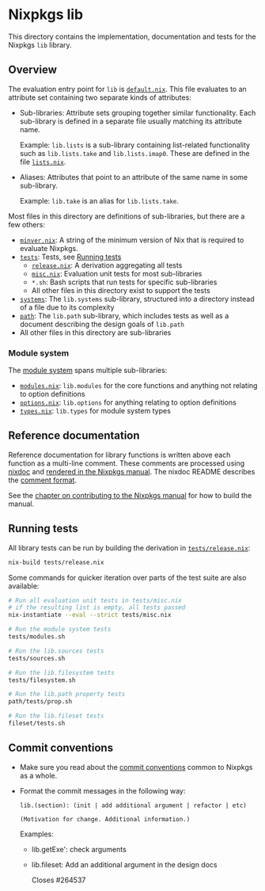 # Nixpkgs lib

This directory contains the implementation, documentation and tests for the Nixpkgs `lib` library.

## Overview

The evaluation entry point for `lib` is [`default.nix`](default.nix).
This file evaluates to an attribute set containing two separate kinds of attributes:
- Sub-libraries:
  Attribute sets grouping together similar functionality.
  Each sub-library is defined in a separate file usually matching its attribute name.

  Example: `lib.lists` is a sub-library containing list-related functionality such as `lib.lists.take` and `lib.lists.imap0`.
  These are defined in the file [`lists.nix`](lists.nix).

- Aliases:
  Attributes that point to an attribute of the same name in some sub-library.

  Example: `lib.take` is an alias for `lib.lists.take`.

Most files in this directory are definitions of sub-libraries, but there are a few others:
- [`minver.nix`](minver.nix): A string of the minimum version of Nix that is required to evaluate Nixpkgs.
- [`tests`](tests): Tests, see [Running tests](#running-tests)
  - [`release.nix`](tests/release.nix): A derivation aggregating all tests
  - [`misc.nix`](tests/misc.nix): Evaluation unit tests for most sub-libraries
  - `*.sh`: Bash scripts that run tests for specific sub-libraries
  - All other files in this directory exist to support the tests
- [`systems`](systems): The `lib.systems` sub-library, structured into a directory instead of a file due to its complexity
- [`path`](path): The `lib.path` sub-library, which includes tests as well as a document describing the design goals of `lib.path`
- All other files in this directory are sub-libraries

### Module system

The [module system](https://nixos.org/manual/nixpkgs/#module-system) spans multiple sub-libraries:
- [`modules.nix`](modules.nix): `lib.modules` for the core functions and anything not relating to option definitions
- [`options.nix`](options.nix): `lib.options` for anything relating to option definitions
- [`types.nix`](types.nix): `lib.types` for module system types

## Reference documentation

Reference documentation for library functions is written above each function as a multi-line comment.
These comments are processed using [nixdoc](https://github.com/nix-community/nixdoc) and [rendered in the Nixpkgs manual](https://nixos.org/manual/nixpkgs/stable/#chap-functions).
The nixdoc README describes the [comment format](https://github.com/nix-community/nixdoc#comment-format).

See the [chapter on contributing to the Nixpkgs manual](https://nixos.org/manual/nixpkgs/#chap-contributing) for how to build the manual.

## Running tests

All library tests can be run by building the derivation in [`tests/release.nix`](tests/release.nix):

```bash
nix-build tests/release.nix
```

Some commands for quicker iteration over parts of the test suite are also available:

```bash
# Run all evaluation unit tests in tests/misc.nix
# if the resulting list is empty, all tests passed
nix-instantiate --eval --strict tests/misc.nix

# Run the module system tests
tests/modules.sh

# Run the lib.sources tests
tests/sources.sh

# Run the lib.filesystem tests
tests/filesystem.sh

# Run the lib.path property tests
path/tests/prop.sh

# Run the lib.fileset tests
fileset/tests.sh
```

## Commit conventions

- Make sure you read about the [commit conventions](../CONTRIBUTING.md#commit-conventions) common to Nixpkgs as a whole.

- Format the commit messages in the following way:

  ```
  lib.(section): (init | add additional argument | refactor | etc)

  (Motivation for change. Additional information.)
  ```

  Examples:

  * lib.getExe': check arguments
  * lib.fileset: Add an additional argument in the design docs

    Closes #264537

